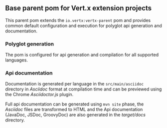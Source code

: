 ## Base parent pom for Vert.x extension projects

This parent pom extends the `io.vertx:vertx-parent` pom and provides common default configuration and execution for
polyglot api generation and documentation.

### Polyglot generation

The pom is configured for api generation and compilation for all supported languages.

### Api documentation

Documentation is generated per language in the `src/main/asciidoc` directory in _Asciidoc_ format at compilation
time and can be previewed using the Chrome _Asciidoctor.js_ plugin.

Full api documentation can be generated using `mvn site` phase, the _Asciidoc_ files are transformed to HTML and
the Api documentation (JavaDoc, JSDoc, GroovyDoc) are also generated in the _target/docs_ directory.